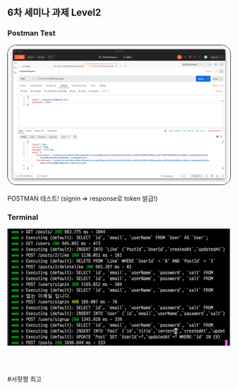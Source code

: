 
## 6차 세미나 과제 Level2 

### Postman Test

<img style="border: 1px solid black !important; border-radius:20px;" src="https://github.com/ON-SOPT-BTS/jeogggjae/blob/main/6st_seminar/스크린샷%202020-11-26%20오후%209.26.17.png?raw=true" width="700px" />

<br />
<br />
POSTMAN 테스트!  (signin => response로 token 발급!)




 ### Terminal
 
![pm2](https://github.com/ON-SOPT-BTS/jeogggjae/blob/main/6st_seminar/스크린샷%202020-11-26%20오후%209.46.57.png?raw=true)

<br />
<br />


#서팟짱 최고
<br /> <br /> <br />
